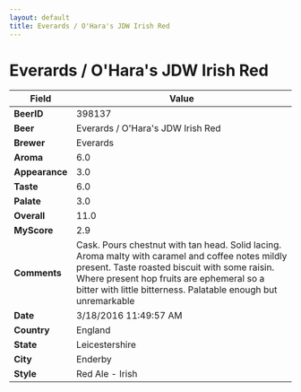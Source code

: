 ```yaml
---
layout: default
title: Everards / O'Hara's JDW Irish Red
---
```


# Everards / O'Hara's JDW Irish Red

| Field         | Value     |
|---------------|-----------|
| **BeerID** | 398137 |
| **Beer** | Everards / O'Hara's JDW Irish Red |
| **Brewer** | Everards |
| **Aroma** | 6.0 |
| **Appearance** | 3.0 |
| **Taste** | 6.0 |
| **Palate** | 3.0 |
| **Overall** | 11.0 |
| **MyScore** | 2.9 |
| **Comments** | Cask. Pours chestnut with tan head. Solid lacing. Aroma malty with caramel and coffee notes mildly present. Taste roasted biscuit with some raisin. Where present hop fruits are ephemeral so a bitter with little bitterness. Palatable enough but unremarkable  |
| **Date** | 3/18/2016 11:49:57 AM |
| **Country** | England |
| **State** | Leicestershire |
| **City** | Enderby |
| **Style** | Red Ale - Irish |
